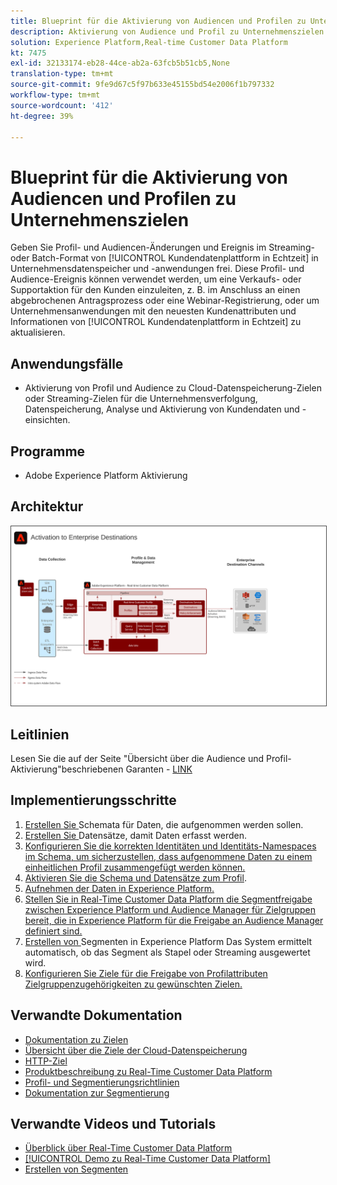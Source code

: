 ```yaml
---
title: Blueprint für die Aktivierung von Audiencen und Profilen zu Unternehmenszielen
description: Aktivierung von Audience und Profil zu Unternehmenszielen
solution: Experience Platform,Real-time Customer Data Platform
kt: 7475
exl-id: 32133174-eb28-44ce-ab2a-63fcb5b51cb5,None
translation-type: tm+mt
source-git-commit: 9fe9d67c5f97b633e45155bd54e2006f1b797332
workflow-type: tm+mt
source-wordcount: '412'
ht-degree: 39%

---
```


# Blueprint für die Aktivierung von Audiencen und Profilen zu Unternehmenszielen

Geben Sie Profil- und Audiencen-Änderungen und Ereignis im Streaming- oder Batch-Format von [!UICONTROL Kundendatenplattform in Echtzeit] in Unternehmensdatenspeicher und -anwendungen frei. Diese Profil- und Audience-Ereignis können verwendet werden, um eine Verkaufs- oder Supportaktion für den Kunden einzuleiten, z. B. im Anschluss an einen abgebrochenen Antragsprozess oder eine Webinar-Registrierung, oder um Unternehmensanwendungen mit den neuesten Kundenattributen und Informationen von [!UICONTROL Kundendatenplattform in Echtzeit] zu aktualisieren.

## Anwendungsfälle

* Aktivierung von Profil und Audience zu Cloud-Datenspeicherung-Zielen oder Streaming-Zielen für die Unternehmensverfolgung, Datenspeicherung, Analyse und Aktivierung von Kundendaten und -einsichten.

## Programme

* Adobe Experience Platform Aktivierung

## Architektur

<img src="assets/enterprise_destination_activation.svg" alt="Referenzarchitektur für das Enterprise Aktivierung Szenario" style="border:1px solid #4a4a4a" />


## Leitlinien

Lesen Sie die auf der Seite &quot;Übersicht über die Audience und Profil-Aktivierung&quot;beschriebenen Garanten - [LINK](overview.md)

## Implementierungsschritte

1. [Erstellen Sie ](https://experienceleague.adobe.com/docs/platform-learn/tutorials/schemas/create-a-schema.html) Schemata für Daten, die aufgenommen werden sollen.
1. [Erstellen Sie ](https://experienceleague.adobe.com/docs/platform-learn/tutorials/data-ingestion/create-datasets-and-ingest-data.html) Datensätze, damit Daten erfasst werden.
1. [Konfigurieren Sie die korrekten Identitäten und Identitäts-Namespaces im Schema, um sicherzustellen, dass aufgenommene Daten zu einem einheitlichen Profil zusammengefügt werden können.](https://experienceleague.adobe.com/docs/platform-learn/tutorials/identities/label-ingest-and-verify-identity-data.html)
1. [Aktivieren Sie die Schema und Datensätze zum Profil](https://experienceleague.adobe.com/docs/platform-learn/tutorials/profiles/bring-data-into-the-real-time-customer-profile.html).
1. [Aufnehmen der Daten in Experience Platform.](https://experienceleague.adobe.com/?recommended=ExperiencePlatform-D-1-2020.1.dataingestion)
1. [Stellen Sie in Real-Time Customer Data Platform die Segmentfreigabe zwischen Experience Platform und Audience Manager für Zielgruppen bereit, die in Experience Platform für die Freigabe an Audience Manager definiert sind.](https://www.adobe.com/go/audiences)
1. [Erstellen von ](https://experienceleague.adobe.com/docs/platform-learn/tutorials/segments/create-segments.html?lang=de) Segmenten in Experience Platform Das System ermittelt automatisch, ob das Segment als Stapel oder Streaming ausgewertet wird.
1. [Konfigurieren Sie Ziele für die Freigabe von Profilattributen Zielgruppenzugehörigkeiten zu gewünschten Zielen.](https://experienceleague.adobe.com/docs/platform-learn/tutorials/destinations/create-destinations-and-activate-data.html)

## Verwandte Dokumentation

* [Dokumentation zu Zielen](https://experienceleague.adobe.com/docs/experience-platform/destinations/catalog/overview.html?lang=de)
* [Übersicht über die Ziele der Cloud-Datenspeicherung](https://experienceleague.adobe.com/docs/experience-platform/destinations/catalog/cloud-storage/overview.html?lang=en#catalog)
* [HTTP-Ziel](https://experienceleague.adobe.com/docs/experience-platform/destinations/catalog/http-destination.html?lang=en#overview)
* [Produktbeschreibung zu Real-Time Customer Data Platform](https://helpx.adobe.com/de/legal/product-descriptions/real-time-customer-data-platform.html)
* [Profil- und Segmentierungsrichtlinien](https://experienceleague.adobe.com/docs/experience-platform/profile/guardrails.html?lang=de)
* [Dokumentation zur Segmentierung](https://experienceleague.adobe.com/docs/experience-platform/segmentation/api/streaming-segmentation.html?lang=de)

## Verwandte Videos und Tutorials

* [Überblick über Real-Time Customer Data Platform](https://experienceleague.adobe.com/docs/platform-learn/tutorials/application-services/rtcdp/understanding-the-real-time-customer-data-platform.html?lang=de)
* [[!UICONTROL Demo zu Real-Time Customer Data Platform]](https://experienceleague.adobe.com/docs/platform-learn/tutorials/application-services/rtcdp/demo.html?lang=de)
* [Erstellen von Segmenten](https://experienceleague.adobe.com/docs/platform-learn/tutorials/segments/create-segments.html)
